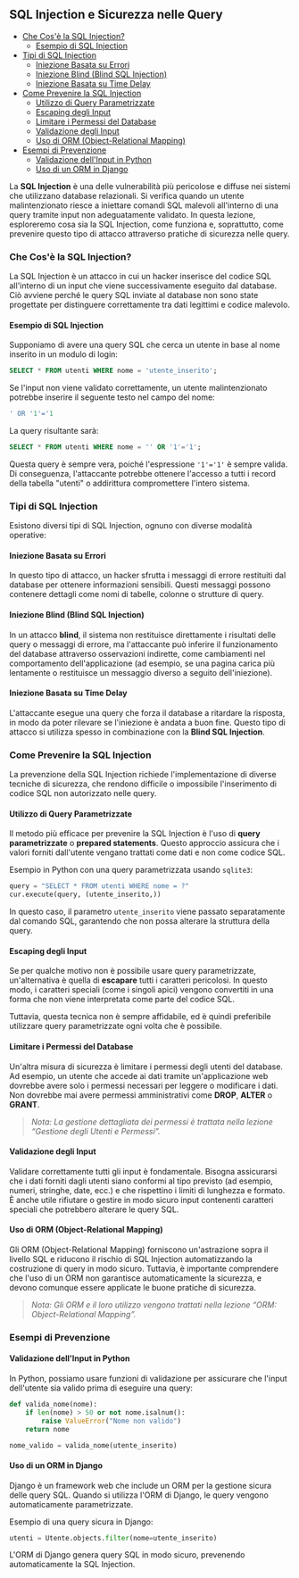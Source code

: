 ## SQL Injection e Sicurezza nelle Query <!-- omit in toc -->

- [Che Cos'è la SQL Injection?](#che-cosè-la-sql-injection)
  - [Esempio di SQL Injection](#esempio-di-sql-injection)
- [Tipi di SQL Injection](#tipi-di-sql-injection)
  - [Iniezione Basata su Errori](#iniezione-basata-su-errori)
  - [Iniezione Blind (Blind SQL Injection)](#iniezione-blind-blind-sql-injection)
  - [Iniezione Basata su Time Delay](#iniezione-basata-su-time-delay)
- [Come Prevenire la SQL Injection](#come-prevenire-la-sql-injection)
  - [Utilizzo di Query Parametrizzate](#utilizzo-di-query-parametrizzate)
  - [Escaping degli Input](#escaping-degli-input)
  - [Limitare i Permessi del Database](#limitare-i-permessi-del-database)
  - [Validazione degli Input](#validazione-degli-input)
  - [Uso di ORM (Object-Relational Mapping)](#uso-di-orm-object-relational-mapping)
- [Esempi di Prevenzione](#esempi-di-prevenzione)
  - [Validazione dell'Input in Python](#validazione-dellinput-in-python)
  - [Uso di un ORM in Django](#uso-di-un-orm-in-django)

La **SQL Injection** è una delle vulnerabilità più pericolose e diffuse nei sistemi che utilizzano database relazionali. Si verifica quando un utente malintenzionato riesce a iniettare comandi SQL malevoli all'interno di una query tramite input non adeguatamente validato. In questa lezione, esploreremo cosa sia la SQL Injection, come funziona e, soprattutto, come prevenire questo tipo di attacco attraverso pratiche di sicurezza nelle query.

### Che Cos'è la SQL Injection?

La SQL Injection è un attacco in cui un hacker inserisce del codice SQL all'interno di un input che viene successivamente eseguito dal database. Ciò avviene perché le query SQL inviate al database non sono state progettate per distinguere correttamente tra dati legittimi e codice malevolo.

#### Esempio di SQL Injection
Supponiamo di avere una query SQL che cerca un utente in base al nome inserito in un modulo di login:

```sql
SELECT * FROM utenti WHERE nome = 'utente_inserito';
```

Se l'input non viene validato correttamente, un utente malintenzionato potrebbe inserire il seguente testo nel campo del nome:

```sql
' OR '1'='1
```

La query risultante sarà:

```sql
SELECT * FROM utenti WHERE nome = '' OR '1'='1';
```

Questa query è sempre vera, poiché l'espressione `'1'='1'` è sempre valida. Di conseguenza, l'attaccante potrebbe ottenere l'accesso a tutti i record della tabella "utenti" o addirittura compromettere l'intero sistema.

### Tipi di SQL Injection

Esistono diversi tipi di SQL Injection, ognuno con diverse modalità operative:

#### Iniezione Basata su Errori
In questo tipo di attacco, un hacker sfrutta i messaggi di errore restituiti dal database per ottenere informazioni sensibili. Questi messaggi possono contenere dettagli come nomi di tabelle, colonne o strutture di query.

#### Iniezione Blind (Blind SQL Injection)
In un attacco **blind**, il sistema non restituisce direttamente i risultati delle query o messaggi di errore, ma l'attaccante può inferire il funzionamento del database attraverso osservazioni indirette, come cambiamenti nel comportamento dell'applicazione (ad esempio, se una pagina carica più lentamente o restituisce un messaggio diverso a seguito dell'iniezione).

#### Iniezione Basata su Time Delay
L'attaccante esegue una query che forza il database a ritardare la risposta, in modo da poter rilevare se l'iniezione è andata a buon fine. Questo tipo di attacco si utilizza spesso in combinazione con la **Blind SQL Injection**.

### Come Prevenire la SQL Injection

La prevenzione della SQL Injection richiede l'implementazione di diverse tecniche di sicurezza, che rendono difficile o impossibile l'inserimento di codice SQL non autorizzato nelle query.

#### Utilizzo di Query Parametrizzate
Il metodo più efficace per prevenire la SQL Injection è l'uso di **query parametrizzate** o **prepared statements**. Questo approccio assicura che i valori forniti dall'utente vengano trattati come dati e non come codice SQL.

Esempio in Python con una query parametrizzata usando `sqlite3`:

```python
query = "SELECT * FROM utenti WHERE nome = ?"
cur.execute(query, (utente_inserito,))
```

In questo caso, il parametro `utente_inserito` viene passato separatamente dal comando SQL, garantendo che non possa alterare la struttura della query.

#### Escaping degli Input
Se per qualche motivo non è possibile usare query parametrizzate, un'alternativa è quella di **escapare** tutti i caratteri pericolosi. In questo modo, i caratteri speciali (come i singoli apici) vengono convertiti in una forma che non viene interpretata come parte del codice SQL.

Tuttavia, questa tecnica non è sempre affidabile, ed è quindi preferibile utilizzare query parametrizzate ogni volta che è possibile.

#### Limitare i Permessi del Database
Un'altra misura di sicurezza è limitare i permessi degli utenti del database. Ad esempio, un utente che accede ai dati tramite un'applicazione web dovrebbe avere solo i permessi necessari per leggere o modificare i dati. Non dovrebbe mai avere permessi amministrativi come **DROP**, **ALTER** o **GRANT**.

> _Nota: La gestione dettagliata dei permessi è trattata nella lezione “Gestione degli Utenti e Permessi”._

#### Validazione degli Input
Validare correttamente tutti gli input è fondamentale. Bisogna assicurarsi che i dati forniti dagli utenti siano conformi al tipo previsto (ad esempio, numeri, stringhe, date, ecc.) e che rispettino i limiti di lunghezza e formato. È anche utile rifiutare o gestire in modo sicuro input contenenti caratteri speciali che potrebbero alterare le query SQL.

#### Uso di ORM (Object-Relational Mapping)
Gli ORM (Object-Relational Mapping) forniscono un'astrazione sopra il livello SQL e riducono il rischio di SQL Injection automatizzando la costruzione di query in modo sicuro. Tuttavia, è importante comprendere che l'uso di un ORM non garantisce automaticamente la sicurezza, e devono comunque essere applicate le buone pratiche di sicurezza.

> _Nota: Gli ORM e il loro utilizzo vengono trattati nella lezione “ORM: Object-Relational Mapping”._

### Esempi di Prevenzione

#### Validazione dell'Input in Python
In Python, possiamo usare funzioni di validazione per assicurare che l'input dell'utente sia valido prima di eseguire una query:

```python
def valida_nome(nome):
    if len(nome) > 50 or not nome.isalnum():
        raise ValueError("Nome non valido")
    return nome

nome_valido = valida_nome(utente_inserito)
```

#### Uso di un ORM in Django
Django è un framework web che include un ORM per la gestione sicura delle query SQL. Quando si utilizza l'ORM di Django, le query vengono automaticamente parametrizzate.

Esempio di una query sicura in Django:

```python
utenti = Utente.objects.filter(nome=utente_inserito)
```

L'ORM di Django genera query SQL in modo sicuro, prevenendo automaticamente la SQL Injection.
